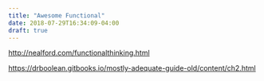 ```yaml
---
title: "Awesome Functional"
date: 2018-07-29T16:34:09-04:00
draft: true
---
```




http://nealford.com/functionalthinking.html

https://drboolean.gitbooks.io/mostly-adequate-guide-old/content/ch2.html